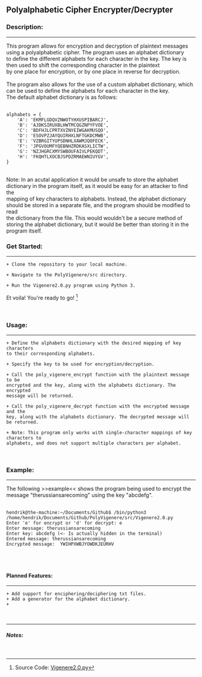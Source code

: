 ## Polyalphabetic Cipher Encrypter/Decrypter

### Description:<br>
<hr>
This program allows for encryption and decryption of plaintext messages using a polyalphabetic cipher. The program uses an alphabet dictionary <br>
to define the different alphabets for each character in the key. The key is then used to shift the corresponding character in the plaintext <br>
by one place for encryption, or by one place in reverse for decryption. <br>
<br>
The program also allows for the use of a custom alphabet dictionary, which can be used to define the alphabets for each character in the key. <br>
The default alphabet dictionary is as follows:<br> <br>  

```
alphabets = {
    'A': 'EKMFLGDQVZNWOTYHXUSPIBARCJ',
    'B': 'AJDKSIRUXBLHWTMCQGZNPYFVOE',
    'C': 'BDFHJLCPRTXVZNYEIWGAKMUSQO',
    'D': 'ESOVPZJAYQUIRHXLNFTGKDCMWB',
    'E': 'VZBRGITYUPSDNHLXAWMJQOFECK',
    'F': 'JPGVOUMFYQEBNHZRDKASXLICTW',
    'G': 'NZJHGRCXMYSWBOUFAIVLPEKQDT',
    'H': 'FKQHTLXOCBJSPDZRMAEWNIUYGV',
} 
```

<br>
Note: In an acutal application it would be unsafe to store the alphabet dictionary in the program itself, as it would be easy for an attacker to find the <br>
mapping of key characters to alphabets. Instead, the alphabet dictionary should be stored in a separate file, and the program should be modified to read <br>
the dictionary from the file. This would wouldn't be a secure method of storing the alphabet dictionary, but it would be better than storing it in the program itself.

<br>

### Get Started:<br>
<hr>


    + Clone the repository to your local machine.

    + Navigate to the PolyVigenere/src directory.

    + Run the Vigenere2.0.py program using Python 3.


Et voila! You're ready to go! [^src]

<br>

### Usage:<br>
<hr>


    + Define the alphabets dictionary with the desired mapping of key characters
    to their corresponding alphabets.

    + Specify the key to be used for encryption/decryption.

    + Call the poly_vigenere_encrypt function with the plaintext message to be
    encrypted and the key, along with the alphabets dictionary. The encrypted
    message will be returned.

    + Call the poly_vigenere_decrypt function with the encrypted message and the 
    key, along with the alphabets dictionary. The decrypted message will be returned.

    + Note: This program only works with single-character mappings of key characters to
    alphabets, and does not support multiple characters per alphabet.

<br>

### Example:<br>
<hr>

The following >>example<< shows the program being used to encrypt the message "therussiansarecoming" using the key "abcdefg". <br><br>

```console
hendrik@the-machine:~/Documents/Github$ /bin/python3 /home/hendrik/Documents/Github/PolyVigenere/src/Vigenere2.0.py
Enter 'e' for encrypt or 'd' for decrypt: e
Enter message: therussiansarecoming
Enter key: abcdefg (<- Is actually hidden in the terminal)
Entered message: therussiansarecoming
Encrypted message:  YWIHPXWBJYOWDKJEURHV
```

<br>
<br>

#### Planned Features:<br>
<hr>


    + Add support for enciphering/deciphering txt files.
    + Add a generator for the alphabet dictionary.
    + 

<br>
<hr>

##### Notes:<br>
<br>

[^src]: Source Code: [Vigenere2.0.py](hookahtagen/PolyVigenere/src/Vigenere2.0.py)